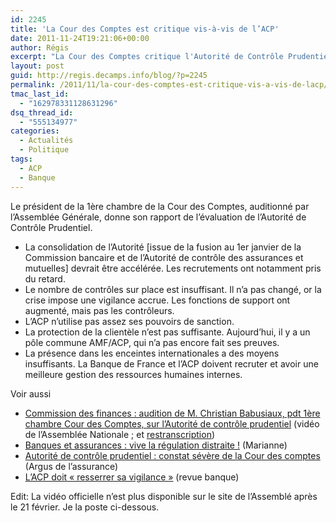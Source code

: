 ```yaml
---
id: 2245
title: 'La Cour des Comptes est critique vis-à-vis de l’ACP'
date: 2011-11-24T19:21:06+00:00
author: Régis
excerpt: "La Cour des Comptes critique l'Autorité de Contrôle Prudentiel."
layout: post
guid: http://regis.decamps.info/blog/?p=2245
permalink: /2011/11/la-cour-des-comptes-est-critique-vis-a-vis-de-lacp/
tmac_last_id:
  - "162978331128631296"
dsq_thread_id:
  - "555134977"
categories:
  - Actualités
  - Politique
tags:
  - ACP
  - Banque
---
```

Le président de la 1ère chambre de la Cour des Comptes, auditionné par l’Assemblée Générale, donne son rapport de l’évaluation de l’Autorité de Contrôle Prudentiel.

  * La consolidation de l’Autorité [issue de la fusion au 1er janvier de la Commission bancaire et de l’Autorité de contrôle des assurances et mutuelles] devrait être accélérée. Les recrutements ont notamment pris du retard.
  * Le nombre de contrôles sur place est insuffisant. Il n’a pas changé, or la crise impose une vigilance accrue. Les fonctions de support ont augmenté, mais pas les contrôleurs.
  * L’ACP n’utilise pas assez ses pouvoirs de sanction.
  * La protection de la clientèle n’est pas suffisante. Aujourd’hui, il y a un pôle commune AMF/ACP, qui n’a pas encore fait ses preuves.
  * La présence dans les enceintes internationales a des moyens insuffisants. La Banque de France et l’ACP doivent recruter et avoir une meilleure gestion des ressources humaines internes.

<!--more-->


  
Voir aussi

  * [Commission des finances : audition de M. Christian Babusiaux, pdt 1ère chambre Cour des Comptes, sur l’Autorité de contrôle prudentiel](http://www.assemblee-nationale.tv/chaines.html?media=3023) (vidéo de l’Assemblée Nationale ; et [restranscription](http://www.assemblee-nationale.fr/13/cr-cfiab/11-12/c1112038.asp))
  * [Banques et assurances : vive la régulation distraite !](http://www.marianne2.fr/Banques-et-assurances-vive-la-regulation-distraite-_a213036.html) (Marianne)
  * [Autorité de contrôle prudentiel : constat sévère de la Cour des comptes](http://www.argusdelassurance.com/a-la-une/autorite-de-controle-prudentiel-constat-severe-de-la-cour-des-comptes.52697) (Argus de l’assurance)
  * [L’ACP doit « resserrer sa vigilance »](http://www.revue-banque.fr/risques-reglementations/breve/acp-doit-resserrer-sa-vigilance) (revue banque)

Edit: La vidéo officielle n’est plus disponible sur le site de l’Assemblé après le 21 février. Je la poste ci-dessous.
